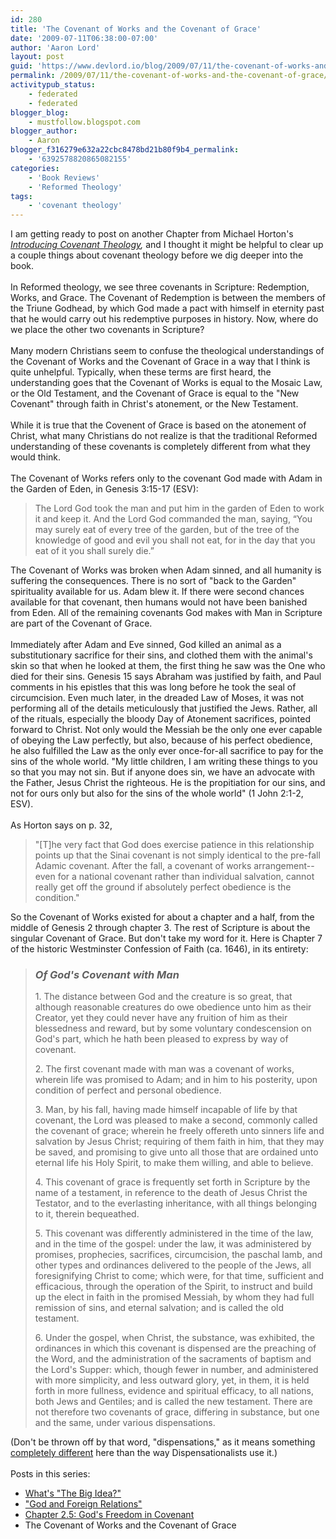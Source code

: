 ```yaml
---
id: 280
title: 'The Covenant of Works and the Covenant of Grace'
date: '2009-07-11T06:38:00-07:00'
author: 'Aaron Lord'
layout: post
guid: 'https://www.devlord.io/blog/2009/07/11/the-covenant-of-works-and-the-covenant-of-grace/'
permalink: /2009/07/11/the-covenant-of-works-and-the-covenant-of-grace/
activitypub_status:
    - federated
    - federated
blogger_blog:
    - mustfollow.blogspot.com
blogger_author:
    - Aaron
blogger_f316279e632a22cbc8478bd21b80f9b4_permalink:
    - '6392578820865082155'
categories:
    - 'Book Reviews'
    - 'Reformed Theology'
tags:
    - 'covenant theology'
---
```


I am getting ready to post on another Chapter from Michael Horton's <span style="font-style:italic;"><a href="http://www.amazon.com/gp/product/080107195X?ie=UTF8&amp;tag=lbmusic&amp;linkCode=as2&amp;camp=1789&amp;creative=390957&amp;creativeASIN=080107195X">Introducing Covenant Theology</a></span><span style="font-style:italic;">,</span> and I thought it might be helpful to clear up a couple things about covenant theology before we dig deeper into the book.<br /><br />In Reformed theology, we see three covenants in Scripture: Redemption, Works, and Grace.  The Covenant of Redemption is between the members of the Triune Godhead, by which God made a pact with himself in eternity past that he would carry out his redemptive purposes in history.  Now, where do we place the other two covenants in Scripture?<br /><br />Many modern Christians seem to confuse the theological understandings of the Covenant of Works and the Covenant of Grace in a way that I think is quite unhelpful.  Typically, when these terms are first heard, the understanding goes that the Covenant of Works is equal to the Mosaic Law, or the Old Testament, and the Covenant of Grace is equal to the "New Covenant" through faith in Christ's atonement, or the New Testament.<br /><br />While it is true that the Covenent of Grace is based on the atonement of Christ, what many Christians do not realize is that the traditional Reformed understanding of these covenants is completely different from what they would think.<br /><br />The Covenant of Works refers only to the covenant God made with Adam in the Garden of Eden, in Genesis 3:15-17 (ESV):<br />

<blockquote><span class="verse-num" id="v01002015-1"></span>The <span class="small-caps">Lord</span> God took the man and put him in the garden of Eden to work it and keep it. <span class="verse-num" id="v01002016-1"></span>And the <span class="small-caps">Lord</span> God commanded the man, saying, “You may surely eat of every tree of the garden, <span class="verse-num" id="v01002017-1"></span>but of the tree of the knowledge of good and evil you shall not eat, for in the day that you eat<span class="footnote"><a href="http://www.gnpcb.org/esv/search/?q=Genesis+2#f4" id="b4" title="Or 'when you eat'"></a></span> of it you shall surely die.”</blockquote>

The Covenant of Works was broken when Adam sinned, and all humanity is suffering the consequences.  There is no sort of "back to the Garden" spirituality available for us.  Adam blew it.  If there were second chances available for that covenant, then humans would not have been banished from Eden.  All of the remaining covenants God makes with Man in Scripture are part of the Covenant of Grace.<br /><br />Immediately after Adam and Eve sinned, God killed an animal as a substitutionary sacrifice for their sins, and clothed them with the animal's skin so that when he looked at them, the first thing he saw was the One who died for their sins.  Genesis 15 says Abraham was justified by faith, and Paul comments in his epistles that this was long before he took the seal of circumcision.  Even much later, in the dreaded Law of Moses, it was not performing all of the details meticulously that justified the Jews.  Rather, all of the rituals, especially the bloody Day of Atonement sacrifices, pointed forward to Christ.  Not only would the Messiah be the only one ever capable of obeying the Law perfectly, but also, because of his perfect obedience, he also fulfilled the Law as the only ever once-for-all sacrifice to pay for the sins of the whole world.  "<span class="chapter-num" id="v62002001-1"></span>My little children, I am writing these things to you so that you may not sin. But if anyone does sin, we have an advocate with the Father, Jesus Christ the righteous.<span class="verse-num" id="v62002002-1"> </span>He is the propitiation for our sins, and not for ours only but also for the sins of the whole world" (1 John 2:1-2, ESV).<br /><br />As Horton says on p. 32,<br />

<blockquote>"[T]he very fact that God does exercise patience in this relationship points up that the Sinai covenant is not simply identical to the pre-fall Adamic covenant. After the fall, a covenant of works arrangement--even for a national covenant rather than individual salvation, cannot really get off the ground if absolutely perfect obedience is the condition."<br /></blockquote>

So the Covenant of Works existed for about a chapter and a half, from the middle of Genesis 2 through chapter 3.  The rest of Scripture is about the singular Covenant of Grace.  But don't take my word for it.  Here is Chapter 7 of the historic Westminster Confession of Faith (ca. 1646), in its entirety:<br />

<h3 class="divider"></h3>

<blockquote><h3 class="divider"><i>Of God's Covenant with Man</i></h3>  1. The distance between God and the creature is so great, that although reasonable creatures do owe obedience unto him as their Creator, yet they could never have any fruition of him as their blessedness and reward, but by some voluntary condescension on God's part, which he hath been pleased to express by way of covenant.</p>  2. The first covenant made with man was a covenant of works, wherein life was promised to Adam; and in him to his posterity, upon condition of perfect and personal obedience.</p>  <p>3. Man, by his fall, having made himself incapable of life by that covenant, the Lord was pleased to make a second, commonly called the covenant of grace; wherein he freely offereth unto sinners life and salvation by Jesus Christ; requiring of them faith in him, that they may be saved, and promising to give unto all those that are ordained unto eternal life his Holy Spirit, to make them willing, and able to believe.</p>  <p>4. This covenant of grace is frequently set forth in Scripture by the name of a testament, in reference to the death of Jesus Christ the Testator, and to the everlasting inheritance, with all things belonging to it, therein bequeathed.</p>  <p>5. This covenant was differently administered in the time of the law, and in the time of the gospel: under the law, it was administered by promises, prophecies, sacrifices, circumcision, the paschal lamb, and other types and ordinances delivered to the people of the Jews, all foresignifying Christ to come; which were, for that time, sufficient and efficacious, through the operation of the Spirit, to instruct and build up the elect in faith in the promised Messiah, by whom they had full remission of sins, and eternal salvation; and is called the old testament.</p>  <p>6. Under the gospel, when Christ, the substance, was exhibited, the ordinances in which this covenant is dispensed are the preaching of the Word, and the administration of the sacraments of baptism and the Lord's Supper: which, though fewer in number, and administered with more simplicity, and less outward glory, yet, in them, it is held forth in more fullness, evidence and spiritual efficacy, to all nations, both Jews and Gentiles; and is called the new testament. There are not therefore two covenants of grace, differing in substance, but one and the same, under various dispensations.</p></blockquote>

<p>(Don't be thrown off by that word, "dispensations," as it means something <a href="http://www.pcusa.org/today/archive/believe/wpb9901h.htm">completely different</a> here than the way Dispensationalists use it.)<br /><br />Posts in this series:<br />

<ul><li><a href="https://www.devlord.io/blog/2009/06/04/whats-the-big-idea/">What's "The Big Idea?"</a><br /></li><li><a href="https://www.devlord.io/blog/2009/06/12/god-and-foreign-relations/">"God and Foreign Relations"</a></li><li><a href="https://www.devlord.io/blog/2009/07/01/chapter-2-5-gods-freedom-in-covenant/">Chapter 2.5: God's Freedom in Covenant</a></li><li>The Covenant of Works and the Covenant of Grace<br /></li></ul>

<div class="blogger-post-footer"></div>